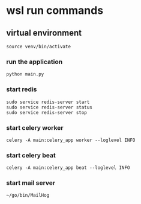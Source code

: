 # wsl run commands

## virtual environment

```
source venv/bin/activate
```

### run the application

```
python main.py
```

### start redis

```
sudo service redis-server start
sudo service redis-server status
sudo service redis-server stop
```

### start celery worker

```
celery -A main:celery_app worker --loglevel INFO
```

### start celery beat

```
celery -A main:celery_app beat --loglevel INFO
```

### start mail server

```
~/go/bin/MailHog
```